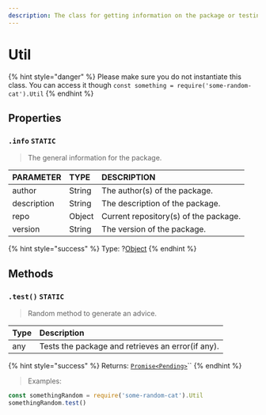 ```yaml
---
description: The class for getting information on the package or testing it.
---
```


# Util

{% hint style="danger" %}
Please make sure you do not instantiate this class. You can access it though `const something = require('some-random-cat').Util`
{% endhint %}

## Properties

### `.info` `STATIC`

> The general information for the package.

| PARAMETER | TYPE | DESCRIPTION |
| :--- | :--- | :--- |
| author | String | The author\(s\) of the package. |
| description | String | The description of the package. |
| repo | Object | Current repository\(s\) of the package. |
| version | String | The version of the package. |

{% hint style="success" %}
Type: ?[Object](https://developer.mozilla.org/en-US/docs/Web/JavaScript/Reference/Global_Objects/Object)
{% endhint %}

## Methods

### `.test()` `STATIC`

> Random method to generate an advice.

| Type | Description |
| :--- | :--- |
| any | Tests the package and retrieves an error\(if any\). |

{% hint style="success" %}
Returns: [`Promise<Pending>`](https://developer.mozilla.org/en-US/docs/Web/JavaScript/Reference/Global_Objects/Promise)\`\`
{% endhint %}

> Examples:

```javascript
const somethingRandom = require('some-random-cat').Util
somethingRandom.test()
```


